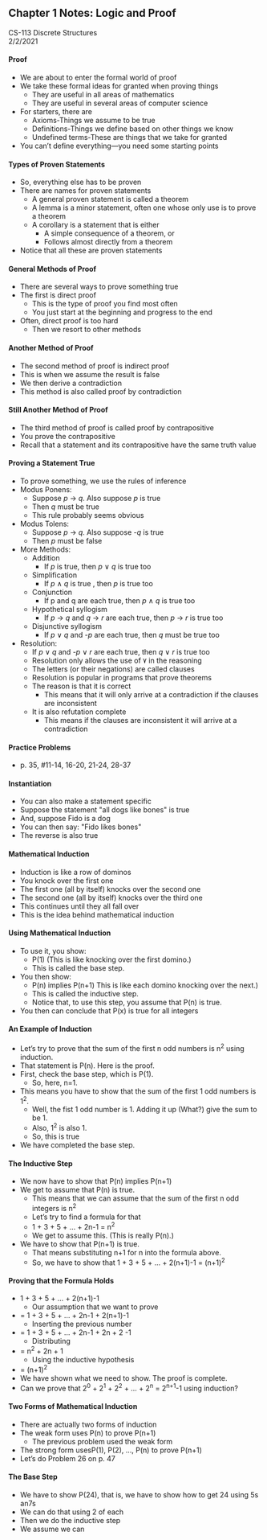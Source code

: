 ## Chapter 1 Notes: Logic and Proof  
CS-113 Discrete Structures  
2/2/2021  

#### Proof
- We are about to enter the formal world of proof
- We take these formal ideas for granted when proving things
  - They are useful in all areas of mathematics
  - They are useful in several areas of computer science
- For starters, there are
  - Axioms-Things we assume to be true
  - Definitions-Things we define based on other things we know
  - Undefined terms-These are things that we take for granted
- You can’t define everything—you need some starting points

#### Types of Proven Statements
- So, everything else has to be proven
- There are names for proven statements
  - A general proven statement is called a theorem
  - A lemma is a minor statement, often one whose only use is to prove a theorem
  - A corollary is a statement that is either
    - A simple consequence of a theorem, or
    - Follows almost directly from a theorem
- Notice that all these are proven statements

#### General Methods of Proof
- There are several ways to prove something true
- The first is direct proof
  - This is the type of proof you find most often
  - You just start at the beginning and progress to the end
- Often, direct proof is too hard
  - Then we resort to other methods

#### Another Method of Proof
- The second method of proof is indirect proof
- This is when we assume the result is false
- We then derive a contradiction
- This method is also called proof by contradiction

#### Still Another Method of Proof
- The third method of proof is called proof by contrapositive
- You prove the contrapositive
- Recall that a statement and its contrapositive have the same truth value

#### Proving a Statement True 
- To prove something, we use the rules of inference
- Modus Ponens:  
  - Suppose _p_ → _q_.  Also suppose _p_ is true
  - Then _q_ must be true
  - This rule probably seems obvious
- Modus Tolens:  
  - Suppose _p_ → _q_.  Also suppose _-q_ is true
  - Then _p_ must be false
- More Methods:
  - Addition
    - If _p_ is true, then _p_ ∨ _q_ is true too
  - Simplification
    - If _p_ ∧ _q_ is true , then _p_ is true too
  - Conjunction
    - If p and q are each true, then _p_ ∧ _q_ is true too
  - Hypothetical syllogism
    - If _p_ → _q_ and _q_ → _r_ are each true, then _p_ → _r_ is true too
  - Disjunctive syllogism
    - If _p_ ∨ _q_ and _-p_ are each true, then _q_ must be true too
- Resolution:
  - If _p_ ∨ _q_ and _-p_ ∨ _r_ are each true, then _q_ ∨ _r_ is true too
  - Resolution only allows the use of ٧ in the reasoning
  - The letters (or their negations) are called clauses
  - Resolution is popular in programs that prove theorems
  - The reason is that it is correct
    - This means that it will only arrive at a contradiction if the clauses are inconsistent
  - It is also refutation complete
    - This means if the clauses are inconsistent it will arrive at a contradiction

#### Practice Problems
- p. 35, #11-14, 16-20, 21-24, 28-37

#### Instantiation
- You can also make a statement specific
- Suppose the statement "all dogs like bones" is true
- And, suppose Fido is a dog
- You can then say: "Fido likes bones"
- The reverse is also true

#### Mathematical Induction
- Induction is like a row of dominos
- You knock over the first one
- The first one (all by itself) knocks over the second one
- The second one (all by itself) knocks over the third one
- This continues until they all fall over
- This is the idea behind mathematical induction

#### Using Mathematical Induction
- To use it, you show:  
  - P(1)  (This is like knocking over the first domino.)
  - This is called the base step.
- You then show:  
  - P(n) implies P(n+1)  This is like each domino knocking over the next.)
  - This is called the inductive step.
  - Notice that, to use this step, you assume that P(n) is true.
- You then can conclude that P(x) is true for all integers

#### An Example of Induction
- Let’s try to prove that the sum of the first n odd numbers is n<sup>2</sup> using induction.
- That statement is P(n).  Here is the proof.
- First, check the base step, which is P(1).
  - So, here, n=1.
- This means you have to show that the sum of the first 1 odd numbers is 1<sup>2</sup>.
  - Well, the fist 1 odd number is 1.  Adding it up (What?) give the sum to be 1.
  - Also, 1<sup>2</sup> is also 1.
  - So, this is true
- We have completed the base step.

#### The Inductive Step
- We now have to show that P(n) implies P(n+1)
- We get to assume that P(n) is true.
  - This means that we can assume that the sum of the first n odd integers is n<sup>2</sup>
  - Let’s try to find a formula for that
  - 1 + 3 + 5 + … + 2n-1 =  n<sup>2</sup>
  - We get to assume this.  (This is really P(n).)
- We have to show that P(n+1) is true.
  - That means substituting n+1 for n into the formula above.
  - So, we have to show that 1 + 3 + 5 + … +  2(n+1)-1 = (n+1)<sup>2</sup>

#### Proving that the Formula Holds
- 1 + 3 + 5 + … + 2(n+1)-1  
  - Our assumption that we want to prove
- = 1 + 3 + 5 + … + 2n-1 + 2(n+1)-1
  - Inserting the previous number  
- = 1 + 3 + 5 + … + 2n-1 + 2n + 2 -1
  - Distributing  
- = n<sup>2</sup> + 2n + 1
  - Using the inductive hypothesis  
- = (n+1)<sup>2</sup>
- We have shown what we need to show.  The proof is complete.  
- Can we prove that 2<sup>0</sup> + 2<sup>1</sup> + 2<sup>2</sup> + … + 2<sup>n</sup> = 2<sup>n+1</sup>-1 using induction?   

#### Two Forms of Mathematical Induction
- There are actually two forms of induction
- The weak form uses P(n) to prove P(n+1)
  - The previous problem used the weak form
- The strong form usesP(1), P(2), …, P(n) to prove P(n+1)
- Let’s do Problem 26 on p. 47

#### The Base Step
- We have to show P(24), that is, we have to show how to get 24 using 5s an7s
- We can do that using 2 of each
- Then we do the inductive step
- We assume we can 
